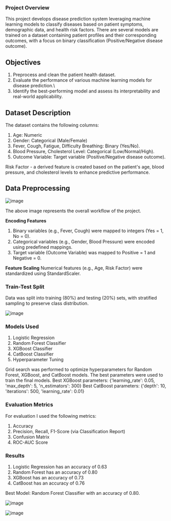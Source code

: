### Project Overview

This project develops disease prediction system leveraging machine learning models to classify diseases based on patient symptoms, demographic data, and health risk factors.
There are several models are trained on a dataset containing patient profiles and their corresponding outcomes, with a focus on binary classification (Positive/Negative disease outcome).

## Objectives

1. Preprocess and clean the patient health dataset.
2. Evaluate the performance of various machine learning models for disease prediction.\
3. Identify the best-performing model and assess its interpretability and real-world applicability.

## Dataset Description

The dataset contains the following columns:

1. Age: Numeric
2. Gender: Categorical (Male/Female)
3. Fever, Cough, Fatigue, Difficulty Breathing: Binary (Yes/No).
4. Blood Pressure, Cholesterol Level: Categorical (Low/Normal/High).
5. Outcome Variable: Target variable (Positive/Negative disease outcome).

Risk Factor - a derived feature is created based on the patient's age, blood pressure, and cholesterol levels to enhance predictive performance.

## Data Preprocessing

![image](https://github.com/user-attachments/assets/636e4325-c59a-4b8d-948e-47dd8f06ea9a)

The above image represents the overall workflow of the project.

**Encoding Features**

1. Binary variables (e.g., Fever, Cough) were mapped to integers (Yes = 1, No = 0).
2. Categorical variables (e.g., Gender, Blood Pressure) were encoded using predefined mappings.
3. Target variable (Outcome Variable) was mapped to Positive = 1 and Negative = 0.

**Feature Scaling**
Numerical features (e.g., Age, Risk Factor) were standardized using StandardScaler.

### Train-Test Split

Data was split into training (80%) and testing (20%) sets, with stratified sampling to preserve class distribution.

![image](https://github.com/user-attachments/assets/3291419e-aee3-40fd-abef-5cb0a69b44ec)

### Models Used

1. Logistic Regression
2. Random Forest Classifier
3. XGBoost Classifier
4. CatBoost Classifier
5. Hyperparameter Tuning

Grid search was performed to optimize hyperparameters for Random Forest, XGBoost, and CatBoost models. The best parameters were used to train the final models.
Best XGBoost parameters: {'learning_rate': 0.05, 'max_depth': 5, 'n_estimators': 300}
Best CatBoost parameters: {'depth': 10, 'iterations': 500, 'learning_rate': 0.01}

### Evaluation Metrics
For evaluation I used the following metrics:
1. Accuracy
2. Precision, Recall, F1-Score (via Classification Report)
3. Confusion Matrix
4. ROC-AUC Score

### Results

1. Logistic Regression has an accuracy of 0.63
2. Random Forest has an accuracy of 0.80
3. XGBoost has an accuracy of 0.73
4. CatBoost has an accuracy of 0.76

Best Model: Random Forest Classifier with an accuracy of 0.80.

![image](https://github.com/user-attachments/assets/61803290-7c53-4de1-a191-c77b11b77829)

![image](https://github.com/user-attachments/assets/37d9434d-8c2f-4893-8b66-c13e619d0897)


